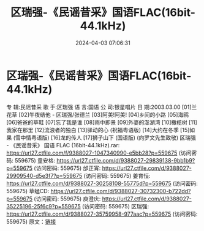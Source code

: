 ﻿---
title: 区瑞强-《民谣昔采》国语FLAC(16bit-44.1kHz)
date: 2024-04-03 07:06:31
categories: WAV车载音乐、镜像
tags: 华语中文
---
# 区瑞强-《民谣昔采》国语FLAC(16bit-44.1kHz)

专 辑:民谣昔采
歌 手:区瑞强
语 言:国语
公 司:银星唱片
日 期:2003.03.00
[01]兰花草
[02]午夜结他 - 区瑞强/张德兰
[03]阿美!阿美!
[04]乡间的小路
[05]海鸥
[06]爸爸的草鞋
[07]忘了我是谁
[08]雨中即景
[09]外婆的澎湖湾
[10]橄榄树
[11]我家在那里
[12]流浪者的独白
[13]驿动的心 (祝福粤语版)
[14]大约在冬季
[15]如果 (雪中情粤语版)
[16]龙的传人
[17]狮子山下 (国语版) (向罗文先生致敬)
区瑞强 - 《民谣昔采》 国语 FLAC (16bit-44.1kHz).rar: https://url27.ctfile.com/f/9388027-1047340990-e5bb28?p=559675
(访问密码: 559675)
童安格: https://url27.ctfile.com/d/9388027-29839138-9bb1b9?p=559675
(访问密码: 559675)
邰正宵: https://url27.ctfile.com/d/9388027-29909540-d5e3f7?p=559675
(访问密码: 559675)
姜育恒: https://url27.ctfile.com/d/9388027-30258108-55775d?p=559675
(访问密码: 559675)
草蜢CD: https://url27.ctfile.com/d/9388027-30732300-b722dd?p=559675
(访问密码: 559675)
庾澄庆: https://url27.ctfile.com/d/9388027-35225196-25f6c9?p=559675
(访问密码: 559675)
区瑞强: https://url27.ctfile.com/d/9388027-35759958-977aac?p=559675
(访问密码: 559675)
原文：[链接](https://blog.sina.com.cn/s/blog_1647c7e76010314yw.html)
